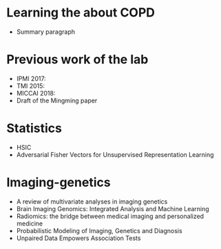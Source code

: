 # Learning the about COPD
* Summary paragraph


# Previous work of the lab
* IPMI 2017: 
* TMI 2015:
* MICCAI 2018:
* Draft of the Mingming paper


# Statistics
* HSIC
* Adversarial Fisher Vectors for Unsupervised Representation Learning

# Imaging-genetics
* A review of multivariate analyses in imaging genetics
* Brain Imaging Genomics: Integrated Analysis and Machine Learning
* Radiomics: the bridge between medical imaging and personalized medicine
* Probabilistic Modeling of Imaging, Genetics and Diagnosis
* Unpaired Data Empowers Association Tests
